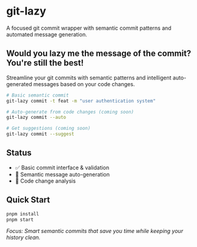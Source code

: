 # git-lazy

A focused git commit wrapper with semantic commit patterns and automated message generation.

## Would you lazy me the message of the commit? You're still the best!

Streamline your git commits with semantic patterns and intelligent auto-generated messages based on your code changes.

```bash
# Basic semantic commit
git-lazy commit -t feat -m "user authentication system"

# Auto-generate from code changes (coming soon)
git-lazy commit --auto

# Get suggestions (coming soon)  
git-lazy commit --suggest
```

## Status
- ✅ Basic commit interface & validation
- 🚧 Semantic message auto-generation
- 🚧 Code change analysis

## Quick Start
```bash
pnpm install
pnpm start
```

*Focus: Smart semantic commits that save you time while keeping your history clean.*